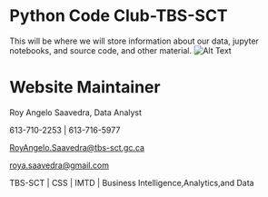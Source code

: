 # Python Code Club-TBS-SCT
This will be where we will store information about our data, jupyter notebooks, and source code, and other material.
![Alt Text](../master/img/pcc.jpg)
# Website Maintainer
Roy Angelo Saavedra, Data Analyst

613-710-2253 | 613-716-5977

RoyAngelo.Saavedra@tbs-sct.gc.ca

roya.saavedra@gmail.com

TBS-SCT | CSS | IMTD | Business Intelligence,Analytics,and Data
